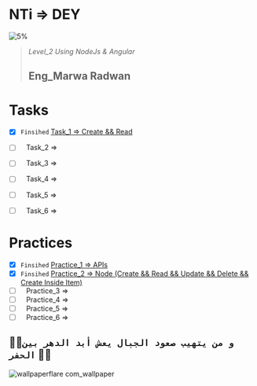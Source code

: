 # NTi => DEY

![5%](https://progress-bar.dev/5/?title=Progress)


>_Level_2 Using NodeJs & Angular_
>## Eng_Marwa Radwan




# Tasks


- [x] ` Finsihed ` [Task_1 => Create && Read](https://github.com/3Mowafy/NTi/tree/main/Tasks/Task_1)
- [ ] ` ` Task_2 => 
- [ ] ` ` Task_3 => 
- [ ] ` ` Task_4 => 
- [ ] ` ` Task_5 => 
- [ ] ` ` Task_6 => 


# Practices

- [x] ` Finsihed ` [Practice_1 => APIs](https://github.com/3Mowafy/NTi/tree/main/Practices/Practice_1)
- [x] ` Finsihed ` [Practice_2 => Node (Create && Read && Update && Delete && Create Inside Item)](https://github.com/3Mowafy/NTi/tree/main/Practices/Practice_2)
- [ ] ` ` Practice_3 => 
- [ ] ` ` Practice_4 => 
- [ ] ` ` Practice_5 => 
- [ ] ` ` Practice_6 => 

:man_student:`و من يتهيب صعود الجبال يعش أبد الدهر بين الحفر` :man_student:
--

![wallpaperflare com_wallpaper](https://user-images.githubusercontent.com/98129284/193458401-37a5181f-3bd2-4bf8-9097-d64a7304d868.jpg)
